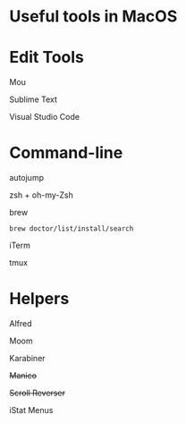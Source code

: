 Useful tools in MacOS
========

# Edit Tools

Mou

Sublime Text

Visual Studio Code


# Command-line

autojump

zsh + oh-my-Zsh

brew

	brew doctor/list/install/search


iTerm

tmux



# Helpers

Alfred

Moom

Karabiner

~~Manico~~

~~Scroll Reverser~~

iStat Menus

